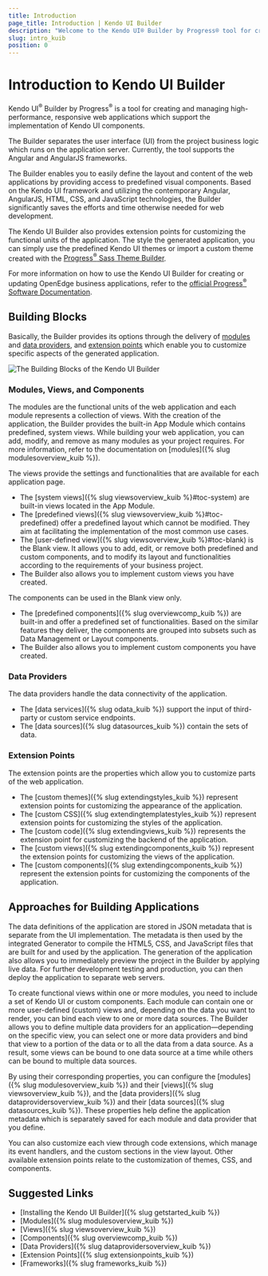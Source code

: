 ```yaml
---
title: Introduction
page_title: Introduction | Kendo UI Builder
description: "Welcome to the Kendo UI® Builder by Progress® tool for creating and managing Angular and AngularJS-based web applications."
slug: intro_kuib
position: 0
---
```


# Introduction to Kendo UI Builder

Kendo UI<sup>®</sup> Builder by Progress<sup>®</sup> is a tool for creating and managing high-performance, responsive web applications which support the implementation of Kendo UI components.

The Builder separates the user interface (UI) from the project business logic which runs on the application server. Currently, the tool supports the Angular and AngularJS frameworks.

The Builder enables you to easily define the layout and content of the web applications by providing access to predefined visual components. Based on the Kendo UI framework and utilizing the contemporary Angular, AngularJS, HTML, CSS, and JavaScript technologies, the Builder significantly saves the efforts and time otherwise needed for web development.

The Kendo UI Builder also provides extension points for customizing the functional units of the application. The style the generated application, you can simply use the predefined Kendo UI themes or import a custom theme created with the [Progress<sup>®</sup> Sass Theme Builder](http://themebuilder.telerik.com/).

For more information on how to use the Kendo UI Builder for creating or updating OpenEdge business applications, refer to the [official Progress<sup>®</sup> Software Documentation](https://www.progress.com/documentation/kendo-ui-builder).  

## Building Blocks

Basically, the Builder provides its options through the delivery of [modules](#toc-modules) and [data providers](#toc-data-providers), and [extension points](#toc-extension-points) which enable you to customize specific aspects of the generated application.

<img src="../images/building_blocks_intro_kuib.png" class="img-responsive" alt="The Building Blocks of the Kendo UI Builder"/>

### Modules, Views, and Components

The modules are the functional units of the web application and each module represents a collection of views. With the creation of the application, the Builder provides the built-in App Module which contains predefined, system views. While building your web application, you can add, modify, and remove as many modules as your project requires. For more information, refer to the documentation on [modules]({% slug modulesoverview_kuib %}).

The views provide the settings and functionalities that are available for each application page.
* The [system views]({% slug viewsoverview_kuib %}#toc-system) are built-in views located in the App Module.
* The [predefined views]({% slug viewsoverview_kuib %}#toc-predefined) offer a predefined layout which cannot be modified. They aim at facilitating the implementation of the most common use cases.
* The [user-defined view]({% slug viewsoverview_kuib %}#toc-blank) is the Blank view. It allows you to add, edit, or remove both predefined and custom components, and to modify its layout and functionalities according to the requirements of your business project.  
* The Builder also allows you to implement custom views you have created.   

The components can be used in the Blank view only.  
* The [predefined components]({% slug overviewcomp_kuib %}) are built-in and offer a predefined set of functionalities. Based on the similar features they deliver, the components are grouped into subsets such as Data Management or Layout components.
* The Builder also allows you to implement custom components you have created.   

### Data Providers

The data providers handle the data connectivity of the application.
* The [data services]({% slug odata_kuib %}) support the input of third-party or custom service endpoints.
* The [data sources]({% slug datasources_kuib %}) contain the sets of data.

### Extension Points

The extension points are the properties which allow you to customize parts of the web application.
* The [custom themes]({% slug extendingstyles_kuib %}) represent extension points for customizing the appearance of the application.  
* The [custom CSS]({% slug extendingtemplatestyles_kuib %}) represent extension points for customizing the styles of the application.
* The [custom code]({% slug extendingviews_kuib %}) represents the extension point for customizing the backend of the application.  
* The [custom views]({% slug extendingcomponents_kuib %}) represent the extension points for customizing the views of the application.
* The [custom components]({% slug extendingcomponents_kuib %}) represent the extension points for customizing the components of the application.

## Approaches for Building Applications

The data definitions of the application are stored in JSON metadata that is separate from the UI implementation. The metadata is then used by the integrated Generator to compile the HTML5, CSS, and JavaScript files that are built for and used by the application. The generation of the application also allows you to immediately preview the project in the Builder by applying live data. For further development testing and production, you can then deploy the application to separate web servers.

To create functional views within one or more modules, you need to include a set of Kendo UI or custom components. Each module can contain one or more user-defined (custom) views and, depending on the data you want to render, you can bind each view to one or more data sources. The Builder allows you to define multiple data providers for an application&mdash;depending on the specific view, you can select one or more data providers and bind that view to a portion of the data or to all the data from a data source. As a result, some views can be bound to one data source at a time while others can be bound to multiple data sources.

By using their corresponding properties, you can configure the [modules]({% slug modulesoverview_kuib %}) and their [views]({% slug viewsoverview_kuib %}), and the [data providers]({% slug dataprovidersoverview_kuib %}) and their [data sources]({% slug datasources_kuib %}). These properties help define the application metadata which is separately saved for each module and data provider that you define.

You can also customize each view through code extensions, which manage its event handlers, and the custom sections in the view layout. Other available extension points relate to the customization of themes, CSS, and components.

## Suggested Links

* [Installing the Kendo UI Builder]({% slug getstarted_kuib %})
* [Modules]({% slug modulesoverview_kuib %})
* [Views]({% slug viewsoverview_kuib %})
* [Components]({% slug overviewcomp_kuib %})
* [Data Providers]({% slug dataprovidersoverview_kuib %})
* [Extension Points]({% slug extensionpoints_kuib %})
* [Frameworks]({% slug frameworks_kuib %})
